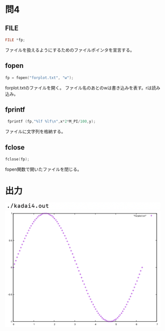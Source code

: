 # 問4

## FILE
```C
FILE *fp;
```
ファイルを扱えるようにするためのファイルポインタを宣言する。
## fopen
```C
fp = fopen("forplot.txt", "w");
```
forplot.txtのファイルを開く。
ファイル名のあとのwは書き込みを表す。rは読み込み。
## fprintf
```C
 fprintf (fp,"%lf %lf\n",x*2*M_PI/100,y);
```
ファイルに文字列を格納する。
## fclose
```C
fclose(fp);
```
fopen関数で開いたファイルを閉じる。
# 出力
![](/images/4.png)
![](/images/plot.png)

